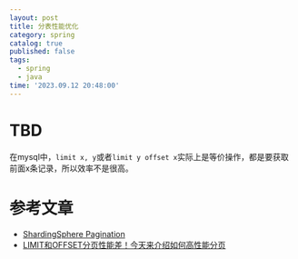 ```yaml
---
layout: post
title: 分表性能优化
category: spring
catalog: true
published: false
tags:
  - spring
  - java
time: '2023.09.12 20:48:00'
---
```

# TBD
在mysql中，`limit x, y`或者`limit y offset x`实际上是等价操作，都是要获取前面x条记录，所以效率不是很高。

# 参考文章
- [ShardingSphere Pagination](https://shardingsphere.apache.org/document/5.0.0-alpha/en/features/sharding/use-norms/pagination/#performance-bottleneck)
- [LIMIT和OFFSET分页性能差！今天来介绍如何高性能分页](https://www.51cto.com/article/718182.html)
